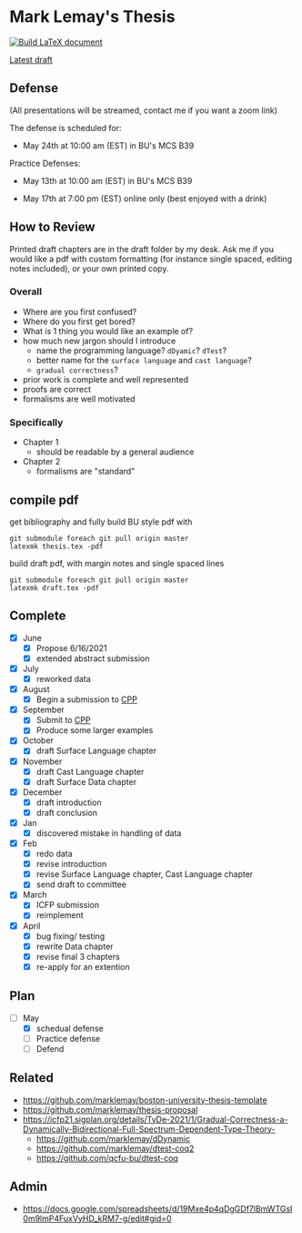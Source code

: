 # Mark Lemay's Thesis
[![Build LaTeX document](https://github.com/marklemay/thesis/actions/workflows/build-thesis.yml/badge.svg)](https://github.com/marklemay/thesis/actions/workflows/build-thesis.yml)
 
[Latest draft](https://github.com/marklemay/thesis/releases/download/thesis/thesis.pdf)

## Defense

(All presentations will be streamed, contact me if you want a zoom link)
 
The defense is scheduled for:
 
* May 24th at 10:00 am (EST) in BU's MCS B39
 
Practice Defenses:
 
* May 13th at 10:00 am (EST) in BU's MCS B39

* May 17th at 7:00 pm (EST) online only (best enjoyed with a drink)

## How to Review
Printed draft chapters are in the draft folder by my desk.
Ask me if you would like a pdf with custom formatting (for instance single spaced, editing notes included), or your own printed copy.
### Overall
* Where are you first confused?
* Where do you first get bored?
* What is 1 thing you would like an example of?
* how much new jargon should I introduce
  * name the programming language? `dDyamic`? `dTest`?
  * better name for the `surface language` and `cast language`?
  * `gradual correctness`?
* prior work is complete and well represented
* proofs are correct
* formalisms are well motivated
### Specifically
* Chapter 1
  * should be readable by a general audience
* Chapter 2
  * formalisms are "standard"
 
## compile pdf
get bibliography and fully build BU style pdf with
```
git submodule foreach git pull origin master
latexmk thesis.tex -pdf
```
 
build draft pdf, with margin notes and single spaced lines
```
git submodule foreach git pull origin master
latexmk draft.tex -pdf
```
 
## Complete
- [x] June
  - [x] Propose 6/16/2021
  - [x] extended abstract submission
- [x] July
  - [x] reworked data
- [x] August
  - [x] Begin a submission to [CPP](https://popl22.sigplan.org/home/CPP-2022)
- [x] September
  - [x] Submit to [CPP](https://popl22.sigplan.org/home/CPP-2022)
  - [x] Produce some larger examples
- [x] October
  - [x] draft Surface Language chapter
- [x] November
  - [x] draft Cast Language chapter
  - [x] draft Surface Data chapter
- [x] December
  - [x] draft introduction
  - [x] draft conclusion
- [x] Jan
  - [x] discovered mistake in handling of data
- [x] Feb
  - [x] redo data
  - [x] revise introduction
  - [x] revise Surface Language chapter, Cast Language chapter
  - [x] send draft to committee
- [x] March
  - [x] ICFP submission
  - [x] reimplement
- [x] April
  - [x] bug fixing/ testing
  - [x] rewrite Data chapter
  - [x] revise final 3 chapters
  - [x] re-apply for an extention
## Plan
- [ ] May
  - [x] schedual defense
  - [ ] Practice defense
  - [ ] Defend

## Related
* https://github.com/marklemay/boston-university-thesis-template
* https://github.com/marklemay/thesis-proposal
* https://icfp21.sigplan.org/details/TyDe-2021/1/Gradual-Correctness-a-Dynamically-Bidirectional-Full-Spectrum-Dependent-Type-Theory-
  * https://github.com/marklemay/dDynamic
  * https://github.com/marklemay/dtest-coq2
  * https://github.com/qcfu-bu/dtest-coq


## Admin
* https://docs.google.com/spreadsheets/d/19Mxe4p4qDgGDf7lBmWTGsI0m9lmP4FuxVyHD_kRM7-g/edit#gid=0
